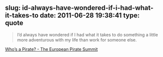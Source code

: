 slug: id-always-have-wondered-if-i-had-what-it-takes-to
date: 2011-06-28 19:38:41
type: quote
---

> I’d always have wondered if I had what it takes to do something a little more adventurous with my life than work for someone else.

[Who’s a Pirate? - The European Pirate Summit](http://piratesummit.com/who%E2%80%99s-a-pirate/)
